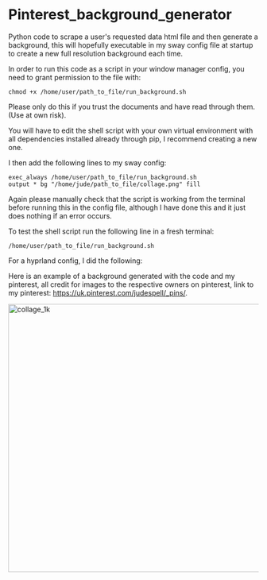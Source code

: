 # Pinterest_background_generator
Python code to scrape a user's requested data html file and then generate a background, this will hopefully executable in my sway config file at startup to create a new full resolution background each time.

In order to run this code as a script in your window manager config, you need to grant permission to the file with:

```
chmod +x /home/user/path_to_file/run_background.sh
```

Please only do this if you trust the documents and have read through them. (Use at own risk).

You will have to edit the shell script with your own virtual environment with all dependencies installed already through pip, I recommend creating a new one.

I then add the following lines to my sway config:

```
exec_always /home/user/path_to_file/run_background.sh
output * bg "/home/jude/path_to_file/collage.png" fill
```

Again please manually check that the script is working from the terminal before running this in the config file, although I have done this and it just does nothing if an error occurs.

To test the shell script run the following line in a fresh terminal:

```
/home/user/path_to_file/run_background.sh
```

For a hyprland config, I did the following:


Here is an example of a background generated with the code and my pinterest, all credit for images to the respective owners on pinterest, link to my pinterest: https://uk.pinterest.com/judespell/_pins/.

<img width="960" height="540" alt="collage_1k" src="https://github.com/user-attachments/assets/249153fe-1c19-42d6-98ab-8b4e74bcb5e4" />
